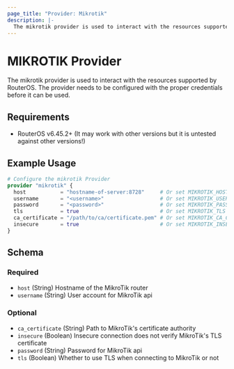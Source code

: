 ```yaml
---
page_title: "Provider: Mikrotik"
description: |-
  The mikrotik provider is used to interact with the resources supported by RouterOS.
---
```


# MIKROTIK Provider

The mikrotik provider is used to interact with the resources supported by RouterOS.
The provider needs to be configured with the proper credentials before it can be used.

## Requirements

* RouterOS v6.45.2+ (It may work with other versions but it is untested against other versions!)


## Example Usage
```terraform
# Configure the mikrotik Provider
provider "mikrotik" {
  host           = "hostname-of-server:8728"     # Or set MIKROTIK_HOST environment variable
  username       = "<username>"                  # Or set MIKROTIK_USER environment variable
  password       = "<password>"                  # Or set MIKROTIK_PASSWORD environment variable
  tls            = true                          # Or set MIKROTIK_TLS environment variable
  ca_certificate = "/path/to/ca/certificate.pem" # Or set MIKROTIK_CA_CERTIFICATE environment variable
  insecure       = true                          # Or set MIKROTIK_INSECURE environment variable
}
```

<!-- schema generated by tfplugindocs -->
## Schema

### Required

- `host` (String) Hostname of the MikroTik router
- `username` (String) User account for MikroTik api

### Optional

- `ca_certificate` (String) Path to MikroTik's certificate authority
- `insecure` (Boolean) Insecure connection does not verify MikroTik's TLS certificate
- `password` (String) Password for MikroTik api
- `tls` (Boolean) Whether to use TLS when connecting to MikroTik or not

